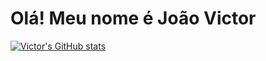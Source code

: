 # Olá! Meu nome é João Victor

[![Victor's GitHub stats](https://github-readme-stats.vercel.app/api?username=Jvictor26)](https://github.com/anuraghazra/github-readme-stats)

